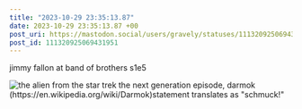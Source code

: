 ```yaml
---
title: "2023-10-29 23:35:13.87"
date: 2023-10-29 23:35:13.87 +00
post_uri: https://mastodon.social/users/gravely/statuses/111320925069431951
post_id: 111320925069431951
---
```

jimmy fallon at band of brothers s1e5


![the alien from the star trek the next generation episode, darmok (https://en.wikipedia.org/wiki/Darmok)statement translates as "schmuck!"](/images/111320924781515605.jpeg)

